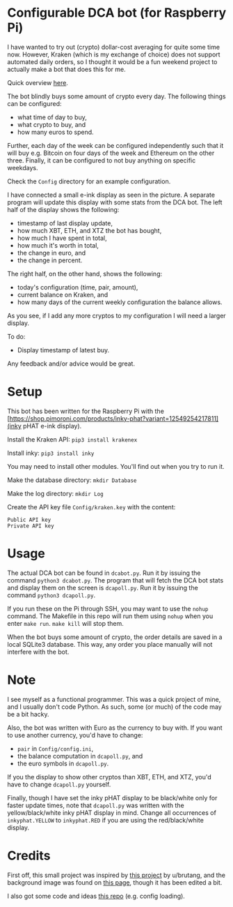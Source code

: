 # Configurable DCA bot (for Raspberry Pi)
I have wanted to try out (crypto) dollar-cost averaging for quite some time now. However, Kraken (which is my exchange of choice) does not support automated daily orders, so I thought it would be a fun weekend project to actually make a bot that does this for me.

Quick overview [here](https://www.reddit.com/r/CryptoCurrency/comments/fkvsb7/i_made_a_configurable_dca_bot_using_a_raspberry/).

The bot blindly buys some amount of crypto every day. The following things can be configured:

* what time of day to buy,
* what crypto to buy, and
* how many euros to spend.

Further, each day of the week can be configured independently such that it will buy e.g. Bitcoin on four days of the week and Ethereum on the other three. Finally, it can be configured to not buy anything on specific weekdays.

Check the ```Config``` directory for an example configuration.

I have connected a small e-ink display as seen in the picture. A separate program will update this display with some stats from the DCA bot. The left half of the display shows the following:

* timestamp of last display update,
* how much XBT, ETH, and XTZ the bot has bought,
* how much I have spent in total,
* how much it's worth in total,
* the change in euro, and
* the change in percent.

The right half, on the other hand, shows the following:

* today's configuration (time, pair, amount),
* current balance on Kraken, and
* how many days of the current weekly configuration the balance allows.

As you see, if I add any more cryptos to my configuration I will need a larger display.

To do:
* Display timestamp of latest buy.

Any feedback and/or advice would be great.

# Setup
This bot has been written for the Raspberry Pi with the [https://shop.pimoroni.com/products/inky-phat?variant=12549254217811](inky pHAT e-ink display).

Install the Kraken API:
```pip3 install krakenex```

Install inky:
```pip3 install inky```

You may need to install other modules. You'll find out when you try to run it.

Make the database directory:
```mkdir Database```

Make the log directory:
```mkdir Log```

Create the API key file ```Config/kraken.key``` with the content:
```
Public API key
Private API key
```

# Usage
The actual DCA bot can be found in ```dcabot.py```. Run it by issuing the command ```python3 dcabot.py```.
The program that will fetch the DCA bot stats and display them on the screen is ```dcapoll.py```. Run it by issuing the command ```python3 dcapoll.py```.

If you run these on the Pi through SSH, you may want to use the ```nohup``` command. The Makefile in this repo will run them using ```nohup``` when you enter ```make run```. ```make kill``` will stop them.

When the bot buys some amount of crypto, the order details are saved in a local SQLite3 database. This way, any order you place manually will not interfere with the bot.

# Note
I see myself as a functional programmer. This was a quick project of mine, and I usually don't code Python. As such, some (or much) of the code may be a bit hacky.

Also, the bot was written with Euro as the currency to buy with. If you want to use another currency, you'd have to change:
* ```pair``` in ```Config/config.ini```,
* the balance computation in ```dcapoll.py```, and
* the euro symbols in ```dcapoll.py```.

If you the display to show other cryptos than XBT, ETH, and XTZ, you'd have to change ```dcapoll.py``` yourself.

Finally, though I have set the inky pHAT display to be black/white only for faster update times, note that ```dcapoll.py``` was written with the yellow/black/white inky pHAT display in mind. Change all occurrences of ```inkyphat.YELLOW``` to ```inkyphat.RED``` if you are using the red/black/white display.

# Credits
First off, this small project was inspired by [this project](https://www.reddit.com/r/CryptoCurrency/comments/d737wg/i_set_up_a_raspberry_pi_trading_bot_with_an_eink/) by u/brutang, and the background image was found on [this page](https://www.electromaker.io/project/view/taking-the-raspberry-pi-inky-phat-to-the-next-level), though it has been edited a bit.

I also got some code and ideas [this repo](https://github.com/Dodo33/btfd-bitcoin-bot) (e.g. config loading).
